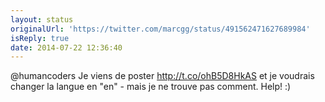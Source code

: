 ```yaml
---
layout: status
originalUrl: 'https://twitter.com/marcgg/status/491562471627689984'
isReply: true
date: 2014-07-22 12:36:40
---
```


@humancoders Je viens de poster http://t.co/ohB5D8HkAS et je voudrais changer la langue en "en" - mais je ne trouve pas comment. Help! :)

